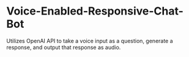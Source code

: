 # Voice-Enabled-Responsive-Chat-Bot
Utilizes OpenAI API to take a voice input as a question, generate a response, and output that response as audio.
